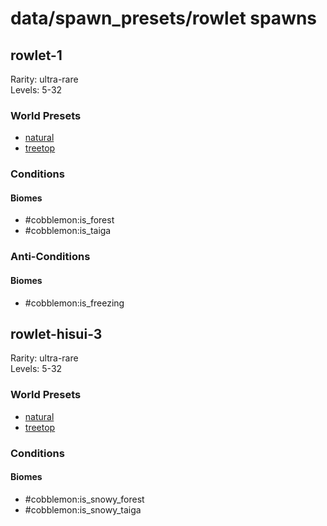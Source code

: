 # data/spawn_presets/rowlet spawns  
  
## rowlet-1  
Rarity: ultra-rare  
Levels: 5-32  
  
### World Presets  
* [natural](/data/world_presets/natural.md)  
* [treetop](/data/world_presets/treetop.md)  
  
### Conditions  
  
#### Biomes  
  * #cobblemon:is_forest
  * #cobblemon:is_taiga
  
  
### Anti-Conditions  
  
#### Biomes  
  * #cobblemon:is_freezing
  
  
## rowlet-hisui-3  
Rarity: ultra-rare  
Levels: 5-32  
  
### World Presets  
* [natural](/data/world_presets/natural.md)  
* [treetop](/data/world_presets/treetop.md)  
  
### Conditions  
  
#### Biomes  
  * #cobblemon:is_snowy_forest
  * #cobblemon:is_snowy_taiga
  
